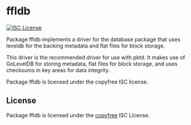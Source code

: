 ffldb
=====

[![ISC License](http://img.shields.io/badge/license-ISC-blue.svg)](http://copyfree.org)

Package ffldb implements a driver for the database package that uses leveldb for
the backing metadata and flat files for block storage.

This driver is the recommended driver for use with pktd.  It makes use of
GoLevelDB for storing metadata, flat files for block storage, and uses
checksums in key areas for data integrity.

Package ffldb is licensed under the copyfree ISC license.

## License

Package ffldb is licensed under the [copyfree](http://copyfree.org) ISC
License.
